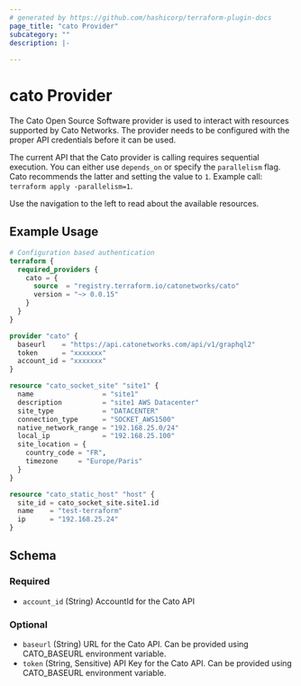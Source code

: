 ```yaml
---
# generated by https://github.com/hashicorp/terraform-plugin-docs
page_title: "cato Provider"
subcategory: ""
description: |-
  
---
```


# cato Provider

The Cato Open Source Software provider is used to interact with resources supported by Cato Networks. The provider needs to be configured with the proper API credentials before it can be used.

The current API that the Cato provider is calling requires sequential execution. You can either use `depends_on` or specify the `parallelism` flag. Cato recommends the latter and setting the value to `1`. Example call: `terraform apply -parallelism=1`.

Use the navigation to the left to read about the available resources.

## Example Usage

```terraform
# Configuration based authentication
terraform {
  required_providers {
    cato = {
      source  = "registry.terraform.io/catonetworks/cato"
      version = "~> 0.0.15"
    }
  }
}

provider "cato" {
  baseurl    = "https://api.catonetworks.com/api/v1/graphql2"
  token      = "xxxxxxx"
  account_id = "xxxxxxx"
}

resource "cato_socket_site" "site1" {
  name                 = "site1"
  description          = "site1 AWS Datacenter"
  site_type            = "DATACENTER"
  connection_type      = "SOCKET_AWS1500"
  native_network_range = "192.168.25.0/24"
  local_ip             = "192.168.25.100"
  site_location = {
    country_code = "FR",
    timezone     = "Europe/Paris"
  }
}

resource "cato_static_host" "host" {
  site_id = cato_socket_site.site1.id
  name    = "test-terraform"
  ip      = "192.168.25.24"
}
```

<!-- schema generated by tfplugindocs -->
## Schema

### Required

- `account_id` (String) AccountId for the Cato API

### Optional

- `baseurl` (String) URL for the Cato API. Can be provided using CATO_BASEURL environment variable.
- `token` (String, Sensitive) API Key for the Cato API. Can be provided using CATO_BASEURL environment variable.